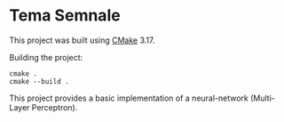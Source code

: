 # Tema Semnale
This project was built using [CMake](https://cmake.org/cmake/help/latest/guide/tutorial/index.html) 3.17.

Building the project:
```
cmake .
cmake --build .
```
This project provides a basic implementation of a neural-network (Multi-Layer Perceptron).
